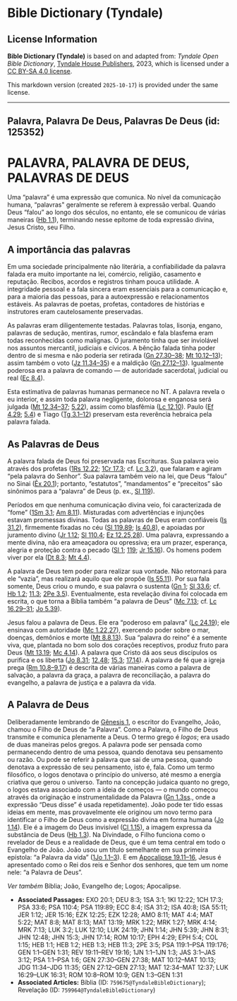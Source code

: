 # Bible Dictionary (Tyndale)

## License Information

**Bible Dictionary (Tyndale)** is based on and adapted from: _Tyndale Open Bible Dictionary_, [Tyndale House Publishers](https://tyndaleopenresources.com/), 2023, which is licensed under a [CC BY-SA 4.0 license](https://creativecommons.org/licenses/by-sa/4.0/legalcode.en).

This markdown version (created `2025-10-17`) is provided under the same license.



--------------------------------

## Palavra, Palavra De Deus, Palavras De Deus (id: 125352)

PALAVRA, PALAVRA DE DEUS, PALAVRAS DE DEUS
==========================================

Uma “palavra” é uma expressão que comunica. No nível da comunicação humana, “palavras" geralmente se referem à expressão verbal. Quando Deus “falou” ao longo dos séculos, no entanto, ele se comunicou de várias maneiras ([Hb 1\.1](https://ref.ly/Heb1:1)), terminando nesse epítome de toda expressão divina, Jesus Cristo, seu Filho.

A importância das palavras
--------------------------

Em uma sociedade principalmente não literária, a confiabilidade da palavra falada era muito importante na lei, comércio, religião, casamento e reputação. Recibos, acordos e registros tinham pouca utilidade. A integridade pessoal e a fala sincera eram essenciais para a comunicação e, para a maioria das pessoas, para a autoexpressão e relacionamentos estáveis. As palavras de poetas, profetas, contadores de histórias e instrutores eram cautelosamente preservadas.

As palavras eram diligentemente testadas. Palavras tolas, lisonja, engano, palavras de sedução, mentiras, rumor, escândalo e fala blasfema eram todas reconhecidas como malignas. O juramento tinha que ser inviolável nos assuntos mercantil, judiciais e cívicos. A bênção falada tinha poder dentro de si mesma e não poderia ser retirada ([Gn 27\.30–38](https://ref.ly/Gen27:30-Gen27:38); [Mt 10\.12–13](https://ref.ly/Matt10:12-Matt10:13)); assim também o voto ([Jz 11\.34–35](https://ref.ly/Judg11:34-Judg11:35)) e a maldição ([Gn 27\.12–13](https://ref.ly/Gen27:12-Gen27:13)). Igualmente poderosa era a palavra de comando — de autoridade sacerdotal, judicial ou real ([Ec 8\.4](https://ref.ly/Eccl8:4)).

Esta estimativa de palavras humanas permanece no NT. A palavra revela o eu interior, e assim toda palavra negligente, dolorosa e enganosa será julgada ([Mt 12\.34–37](https://ref.ly/Matt12:34-Matt12:37); [5\.22](https://ref.ly/Matt5:22)), assim como blasfêmia ([Lc 12\.10](https://ref.ly/Luke12:10)). Paulo ([Ef 4\.29](https://ref.ly/Eph4:29); [5\.4](https://ref.ly/Eph5:4)) e Tiago ([Tg 3\.1–12](https://ref.ly/Jas3:1-Jas3:12)) preservam esta reverência hebraica pela palavra falada.

As Palavras de Deus
-------------------

A palavra falada de Deus foi preservada nas Escrituras. Sua palavra veio através dos profetas ([1Rs 12\.22](https://ref.ly/1Kgs12:22); [1Cr 17\.3](https://ref.ly/1Chr17:3); cf. [Lc 3\.2](https://ref.ly/Luke3:2)), que falaram e agiram “pela palavra do Senhor”. Sua palavra também veio na lei, que Deus “falou” no Sinai ([Êx 20\.1](https://ref.ly/Exod20:1)); portanto, “estatutos”, “mandamentos” e “preceitos” são sinônimos para a “palavra” de Deus (p. ex., [Sl 119](https://ref.ly/Ps119:1-Ps119:176)).

Períodos em que nenhuma comunicação divina veio, foi caracterizada de “fome” ([1Sm 3\.1](https://ref.ly/1Sam3:1); [Am 8\.11](https://ref.ly/Amos8:11)). Misturadas com advertências e injunções estavam promessas divinas. Todas as palavras de Deus eram confiáveis ([Is 31\.2](https://ref.ly/Isa31:2)), firmemente fixadas no céu ([Sl 119\.89](https://ref.ly/Ps119:89); [Is 40\.8](https://ref.ly/Isa40:8)), e apoiadas por juramento divino ([Jr 1\.12](https://ref.ly/Jer1:12); [Sl 110\.4](https://ref.ly/Ps110:4); [Ez 12\.25,28](https://ref.ly/Ezek12:25)). Uma palavra, expressando a mente divina, não era ameaçadora ou opressiva; era um prazer, esperança, alegria e proteção contra o pecado ([Sl 1](https://ref.ly/Ps1:1-Ps1:6); [119](https://ref.ly/Ps119:1-Ps119:176); [Jr 15\.16](https://ref.ly/Jer15:16)). Os homens podem viver por ela ([Dt 8\.3](https://ref.ly/Deut8:3); [Mt 4\.4](https://ref.ly/Matt4:4)).

A palavra de Deus tem poder para realizar sua vontade. Não retornará para ele “vazia”, mas realizará aquilo que ele propõe ([Is 55\.11](https://ref.ly/Isa55:11)). Por sua fala somente, Deus criou o mundo, e sua palavra o sustenta ([Gn 1](https://ref.ly/Gen1:1-Gen1:31); [Sl 33\.6](https://ref.ly/Ps33:6); cf. [Hb 1\.2](https://ref.ly/Heb1:2); [11\.3](https://ref.ly/Heb11:3); [2Pe 3\.5](https://ref.ly/2Pet3:5)). Eventualmente, esta revelação divina foi colocada em escrita, o que torna a Bíblia também “a palavra de Deus” ([Mc 7\.13](https://ref.ly/Mark7:13); cf. [Lc 16\.29–31](https://ref.ly/Luke16:29-Luke16:31); [Jo 5\.39](https://ref.ly/John5:39)).

Jesus falou a palavra de Deus. Ele era “poderoso em palavra” ([Lc 24\.19](https://ref.ly/Luke24:19)); ele ensinava com autoridade ([Mc 1\.22,27](https://ref.ly/Mark1:22)), exercendo poder sobre o mar, doenças, demônios e morte ([Mt 8\.8,13](https://ref.ly/Matt8:8)). Sua “palavra do reino” é a semente viva, que, plantada no bom solo dos corações receptivos, produz fruto para Deus ([Mt 13\.19](https://ref.ly/Matt13:19); [Mc 4\.14](https://ref.ly/Mark4:14)). A palavra que Cristo dá aos seus discípulos os purifica e os liberta ([Jo 8\.31](https://ref.ly/John8:31); [12\.48](https://ref.ly/John12:48); [15\.3](https://ref.ly/John15:3); [17\.14](https://ref.ly/John17:14)). A palavra de fé que a igreja prega ([Rm 10\.8–9,17](https://ref.ly/Rom10:8-Rom10:9)) é descrita de várias maneiras como a palavra de salvação, a palavra da graça, a palavra de reconciliação, a palavra do evangelho, a palavra de justiça e a palavra da vida.

A Palavra de Deus
-----------------

Deliberadamente lembrando de [Gênesis 1](https://ref.ly/Gen1:1-Gen1:31), o escritor do Evangelho, João, chamou o Filho de Deus de “a Palavra”. Como a Palavra, o Filho de Deus transmite e comunica plenamente a Deus. O termo grego é *logos*; era usado de duas maneiras pelos gregos. A palavra pode ser pensada como permanecendo dentro de uma pessoa, quando denotava seu pensamento ou razão. Ou pode se referir à palavra que sai de uma pessoa, quando denotava a expressão de seu pensamento, isto é, fala. Como um termo filosófico, o logos denotava o princípio do universo, até mesmo a energia criativa que gerou o universo. Tanto na concepção judaica quanto no grego, o logos estava associado com a ideia de começos — o mundo começou através da originação e instrumentalidade da Palavra ([Gn 1\.3ss](https://ref.ly/Gen1:3-Gen1:31)., onde a expressão “Deus disse” é usada repetidamente). João pode ter tido essas ideias em mente, mas provavelmente ele originou um novo termo para identificar o Filho de Deus como a expressão divina em forma humana ([Jo 1\.14](https://ref.ly/John1:14)). Ele é a imagem do Deus invisível ([Cl 1\.15](https://ref.ly/Col1:15)), a imagem expressa da substância de Deus ([Hb 1\.3](https://ref.ly/Heb1:3)). Na Divindade, o Filho funciona como o revelador de Deus e a realidade de Deus, que é um tema central em todo o Evangelho de João. João usou um título semelhante em sua primeira epístola: “a Palavra da vida” ([1Jo 1\.1–3](https://ref.ly/1John1:1-1John1:3)). E em [Apocalipse 19\.11–16](https://ref.ly/Rev19:11-Rev19:16), Jesus é apresentado como o Rei dos reis e Senhor dos senhores, que tem um nome nele: “a Palavra de Deus”.

*Ver também* Bíblia; João, Evangelho de; Logos; Apocalipse.

* **Associated Passages:** EXO 20:1; DEU 8:3; 1SA 3:1; 1KI 12:22; 1CH 17:3; PSA 33:6; PSA 110:4; PSA 119:89; ECC 8:4; ISA 31:2; ISA 40:8; ISA 55:11; JER 1:12; JER 15:16; EZK 12:25; EZK 12:28; AMO 8:11; MAT 4:4; MAT 5:22; MAT 8:8; MAT 8:13; MAT 13:19; MRK 1:22; MRK 1:27; MRK 4:14; MRK 7:13; LUK 3:2; LUK 12:10; LUK 24:19; JHN 1:14; JHN 5:39; JHN 8:31; JHN 12:48; JHN 15:3; JHN 17:14; ROM 10:17; EPH 4:29; EPH 5:4; COL 1:15; HEB 1:1; HEB 1:2; HEB 1:3; HEB 11:3; 2PE 3:5; PSA 119:1–PSA 119:176; GEN 1:1–GEN 1:31; REV 19:11–REV 19:16; 1JN 1:1–1JN 1:3; JAS 3:1–JAS 3:12; PSA 1:1–PSA 1:6; GEN 27:30–GEN 27:38; MAT 10:12–MAT 10:13; JDG 11:34–JDG 11:35; GEN 27:12–GEN 27:13; MAT 12:34–MAT 12:37; LUK 16:29–LUK 16:31; ROM 10:8–ROM 10:9; GEN 1:3–GEN 1:31
* **Associated Articles:** Bíblia (ID: `759675@TyndaleBibleDictionary`); Revelação (ID: `759964@TyndaleBibleDictionary`)

